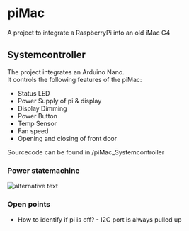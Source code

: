# piMac
A project to integrate a RaspberryPi into an old iMac G4

## Systemcontroller

The project integrates an Arduino Nano. <br>
It controls the following features of the piMac:

- Status LED
- Power Supply of pi & display 
- Display Dimming
- Power Button
- Temp Sensor
- Fan speed
- Opening and closing of front door 

Sourcecode can be found in /piMac_Systemcontroller


### Power statemachine

![alternative text](https://www.plantuml.com/plantuml/proxy?src=https://raw.githubusercontent.com/coconut147/piMac/master/piMac_Systemcontroller/piMac_Systemcontroller.ino)

 ### Open points

- How to identify if pi is off? - I2C port is always pulled up